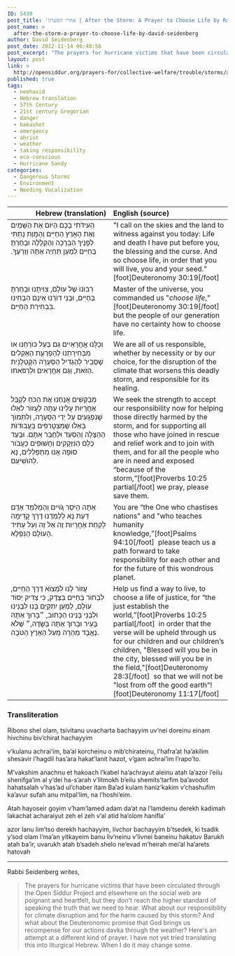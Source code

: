 ```yaml
---
ID: 5439
post_title: 'אחרי הסערה | After the Storm: A Prayer to Choose Life by Rabbi David Seidenberg (neohasid.org)'
post_name: >
  after-the-storm-a-prayer-to-choose-life-by-david-seidenberg
author: David Seidenberg
post_date: 2012-11-14 06:48:56
post_excerpt: "The prayers for hurricane victims that have been circulated through the Open Siddur Project and elsewhere on the social web are poignant and heartfelt, but they don't reach the higher standard of speaking the truth that we need to hear. What about our responsibility for climate disruption and for the harm caused by this storm? And what about the Deuteronomic promise that God brings us recompense for our actions davka through the weather? Here's an attempt at a different kind of prayer."
layout: post
link: >
  http://opensiddur.org/prayers-for/collective-welfare/trouble/storms/after-the-storm-a-prayer-to-choose-life-by-david-seidenberg/
published: true
tags:
  - neohasid
  - Hebrew translation
  - 57th Century
  - 21st century Gregorian
  - danger
  - bakashot
  - emergency
  - aḥriut
  - weather
  - taking responsibility
  - eco-conscious
  - Hurricane Sandy
categories:
  - Dangerous Storms
  - Environment
  - Needing Vocalization
---
```

<table style="margin-left: auto;margin-right: auto;" class="draggable">
<thead><tr><th id="x" style="text-align: right;">Hebrew (translation)</th><th style="text-align: left;">English (source)</th></tr></thead>
<tbody>
<tr>
<td style="vertical-align:top;" width="46%">
<div class="scribe" style="font-size: 1em;"><span lang="he">
הַעִידֹתִי בָכֶם הַיּוֹם אֶת הַשָּׁמַיִם וְאֶת הָאָרֶץ 
הַחַיִּים וְהַמָּוֶת נָתַתִּי לְפָנֶיךָ הַבְּרָכָה וְהַקְּלָלָה 
וּבָחַרְתָּ בַּחַיִּים לְמַעַן תִּחְיֶה אַתָּה וְזַרְעֶךָ.‏
</span></div></td>
 
<td style="vertical-align:top;" width="53%"><div class="english" style="font-size: 1em;">
"I call on the skies and the land to witness against you today: 
Life and death I have put before you, the blessing and the curse. 
And so choose life, in order that you will live, you and your seed."[foot]Deuteronomy 30:19[/foot]
</td></tr>


<tr><td style="vertical-align:top;" width="46%"><div class="liturgy"><span lang="he">
רִבּוֺנוֺ שֶׁל עוֺלָם, צִוִּי‪תָ‬נוּ וּבָחַרְתָּ בַּחַיִּים,
וּבְנֵי דוֺרֵנוּ אֵינָם הִבְחִינוּ בִּבְחִירַת הַחַיִּים.
</span></div></td>

 
<td style="vertical-align:top;" width="53%"><div class="english">
Master of the universe, you commanded us "<em>choose life</em>,"[foot]Deuteronomy 30:19[/foot]
but the people of our generation have no certainty how to choose life.
</td></tr>


<tr><td style="vertical-align:top;" width="46%"><div class="liturgy"><span lang="he">
וְכֻלָּנוּ אֲחֲרָאַיִים גַם בַּעַל כּוֺרְחֵנוּ אוֺ מִבְּחִירַתֵנוּ לְהַפְרַעַָת הַאַקְלִים
שֶׁסָבִיר לְהַגְדִיל הַסְּעָרָה הַקָּטְלָנִית הַזֹּאת,
וְגַם אַחֲרָאִים וּלְרַפֹּאתוֺ.
</span></div></td>

 
<td style="vertical-align:top;" width="53%"><div class="english">
We are all of us responsible, whether by necessity or by our choice, 
for the disruption of the climate that worsens this deadly storm, 
and responsible for its healing.
</td></tr>


<tr><td style="vertical-align:top;" width="46%"><div class="liturgy"><span lang="he">
מְבַקְּשִׁים אֲנַחְנוּ אֶת הַכֹּחַ לְקַבֵּל אַחֲרָיוּת עָלֵינוּ עַתָּה
לַעֲזוֺר לְאֵלוּ שֶׁנִפְגָעִים עַל יְדֵי הַסְּעָרָה,
וְלִתְּמוֺךְ בְּאֵלוּ שֶׁמִּצְטָרְפִים בַּעֲבוֺדוֺת הַהַצָּלָה וְהַסְעַד וּלְחַבֵּר אִתָּם.
וּבְעַד כֻּלָם הַנִזְקָקִים וְחֲשׁוּפִים כַּעֲבֹור סוּפָה אָנוּ מִתְּפַּלְּלִים, נָא לְהוֺשִׁיעֵם.
</span></div></td>

 
<td style="vertical-align:top;" width="53%"><div class="english">
We seek the strength to accept our responsibility now
for helping those directly harmed by the storm,
and for supporting all those who have joined in rescue and relief work and to join with them,
and for all the people who are in need and exposed “because of the storm,”[foot]Proverbs 10:25 partial[/foot] we pray, please save them.
</td></tr>


<tr><td style="vertical-align:top;" width="46%"><div class="liturgy"><span lang="he">
אַתָּה הַיֹּסֵר גֹּ֭ויִים וְהַמְלַמֵּד אָדָם דַּעַת
נָא לְלַמְּדֵנוּ דֶרֶךְ קָדִימָה לָקַחַת אַחֲרָיוּת זֶה אֶל זֶה
וְעַל עַתִּיד הָעוֺלָם הַנִּפְלָא.
</span></div></td>

 
<td style="vertical-align:top;" width="53%"><div class="english">
You are “the One who chastises nations" and "who teaches humanity knowledge,”[foot]Psalms 94:10[/foot]&nbsp;
please teach us a path forward to take responsibility for each other
and for the future of this wondrous planet.
</td></tr>


<tr><td style="vertical-align:top;" width="46%"><div class="liturgy"><span lang="he">
עֲזוֺר לָנוּ לִמְצוֹא דֶרֶךְ הַחַיִּים, לִבְחוֺר בַּחַיִּים בְּצֶדֶק, כִּי צַדִּיק יְסוֹד עוֹלָם,
לְמַעַן יִתְּקַיֵּם בָּנוּ לִבְנֵינוּ וּלִבְנֵי בָּנֵינוּ הַכָּתוּב,
״בָּרוּךְ אַתָּה בָּעִיר וּבָרוּךְ אַתָּה בַּשָּׂדֶה,״
שֶּׁלֹא נֶאֱבָד מְהֵרָה מֵעַל הָאָרֶץ הַטֹּבָה.
</span></div></td>

 
<td style="vertical-align:top;" width="53%"><div class="english">
Help us find a way to live, to choose a life of justice, for “the just establish the world,”[foot]Proverbs 10:25 partial[/foot]&nbsp;
in order that the verse will be upheld through us for our children and our children’s children,
"Blessed will you be in the city, blessed will you be in the field,"[foot]Deuteronomy 28:3[/foot]&nbsp;
so that we will not be "lost from off the good earth"![foot]Deuteronomy 11:17[/foot]
</td>
</tr>
</tbody></table>

<div class="english">
<h3>Transliteration</h3>

Ribono shel olam, tsivitanu uvacharta bachayyim
uv’nei doreinu einam hivchinu biv’chirat hachayyim

v’kulanu achrai’im, ba’al korcheinu o mib’chirateinu, l’hafra’at ha’akilim
shesavir l’hagdil has’ara hakat’lanit hazot, v’gam achrai’im l’rapo’to.

‫M’vakshim‬ anachnu et hakoach l’kabel ha’achrayut aleinu atah
la’azor l’eilu shenifga’im al y’dei ha-s’arah
v’litmokh b’eilu shemits’tarfim ba’avodot hahatsalah v’has’ad ul’chaber itam
Ba’ad kulam haniz’kakim v’chashufim ka’avur sufah anu mitpal’lim, na l’hoshi’eim.

Atah hayoseir goyim v’ham’lamed adam da’at
na l’lamdeinu derekh kadimah lakachat acharaiyut zeh el zeh
v’al atid ha’olom hanifla’

azor lanu lim’tso derekh hachayyim, livchor bachayyim b’tsedek, ki tsadik y’sod olam
l’ma’an yitkayeim banu liv’neinu v’livnei baneinu hakatuv
Barukh atah ba’ir, uvarukh atah b’sadeh
shelo ne’evad m’heirah mei’al ha’arets hatovah
</div>


<hr />
Rabbi Seidenberg writes, 

<blockquote>The prayers for hurricane victims that have been circulated through the Open Siddur Project and elsewhere on the social web are poignant and heartfelt, but they don't reach the higher standard of speaking the truth that we need to hear. What about our responsibility for climate disruption and for the harm caused by this storm? And what about the Deuteronomic promise that God brings us recompense for our actions davka through the weather? Here's an attempt at a different kind of prayer. I have not yet tried translating this into liturgical Hebrew. When I do it may change some.</blockquote>

